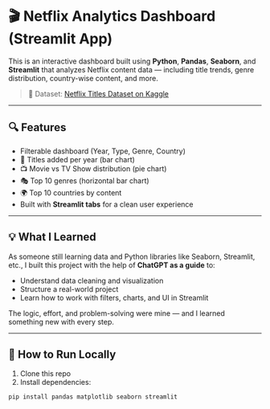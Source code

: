 # 🎬 Netflix Analytics Dashboard (Streamlit App)

This is an interactive dashboard built using **Python**, **Pandas**, **Seaborn**, and **Streamlit** that analyzes Netflix content data — including title trends, genre distribution, country-wise content, and more.

> 📁 Dataset: [Netflix Titles Dataset on Kaggle](https://www.kaggle.com/datasets/shivamb/netflix-shows)

---

## 🔍 Features

- Filterable dashboard (Year, Type, Genre, Country)
- 📅 Titles added per year (bar chart)
- 📺 Movie vs TV Show distribution (pie chart)
- 🎭 Top 10 genres (horizontal bar chart)
- 🌍 Top 10 countries by content
- Built with **Streamlit tabs** for a clean user experience

---

## 💡 What I Learned

As someone still learning data and Python libraries like Seaborn, Streamlit, etc., I built this project with the help of **ChatGPT as a guide** to:
- Understand data cleaning and visualization
- Structure a real-world project
- Learn how to work with filters, charts, and UI in Streamlit

The logic, effort, and problem-solving were mine — and I learned something new with every step.

---

## 🚀 How to Run Locally

1. Clone this repo  
2. Install dependencies:

```bash
pip install pandas matplotlib seaborn streamlit
